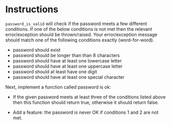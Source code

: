 # Instructions

`password_is_valid` will check if the password meets a few different conditions. If one of the below conditions is not met then the relevant error/exception should be thrown/raised. Your error/exception message should match one of the following conditions exactly (word-for-word).

- password should exist
- password should be longer than than 8 characters
- password should have at least one lowercase letter
- password should have at least one uppercase letter
- password should at least have one digit
- password should have at least one special character

Next, implement a function called password is ok:

- If the given password meets at least three of the conditions listed above then this function should return true, otherwise it should return false.

- Add a feature: the password is never OK if conditions 1 and 2 are not met.

